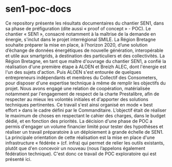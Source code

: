 # sen1-poc-docs
Ce repository présente les résultats documentaires du chantier SEN1, dans sa phase de préfiguration (dite aussi « proof of concept » - POC). Le chantier « SEN1 », consacré notamment à la maîtrise de la demande en énergie, s'inclut dans le projet interrégional SMILE. La Région Bretagne souhaite préparer la mise en place, à l’horizon 2020, d’une solution d’échange de données énergétiques de nouvelle génération, interopérable et utile aux smartgrids, à destination des particuliers et des collectivités.
La Région Bretagne, en tant que maître d'ouvrage du chantier SEN1, a confié la réalisation d'une première étape à ALOEN et Breizh ALEC, dont l'énergie est l'un des sujets d'action. Puis ALOEN s'est entourée de quelques entrepreneurs indépendants et membres du Collectif des Consometers, pour disposer d'une expertise technique à même de remplir les objectifs du projet. Nous avons engagé une relation de coopération, matérialisée notamment par l'engagement de respect de la charte Prestalibre, afin de respecter au mieux les volontés initiales et d'apporter des solutions techniques pertinentes. Ce travail s'est ainsi organisé en mode « best effort » dans le cadre défini par le Commanditaire. L’objectif était de réaliser le maximum de choses en respectant le cahier des charges, dans le budget dédié, et en fonction des priorités.
La décision d'une phase de POC a permis d'engager un volume financier limité pour tester des hypothèses et réaliser un travail préparatoire à un déploiement à grande échelle de SEN1. La principale orientation de cette réalisation est la mise en place d'une infrastructure « fédérée » (cf. infra) qui permet de relier les outils existants, plutôt que d'en concevoir un nouveau (nous l’appelons également fédération technique). C'est donc ce travail de POC exploratoire qui est présenté ici.

